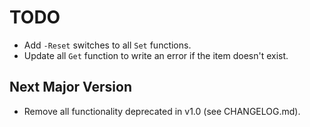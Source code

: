# TODO

* Add `-Reset` switches to all `Set` functions.
* Update all `Get` function to write an error if the item doesn't exist.

## Next Major Version

* Remove all functionality deprecated in v1.0 (see CHANGELOG.md).
